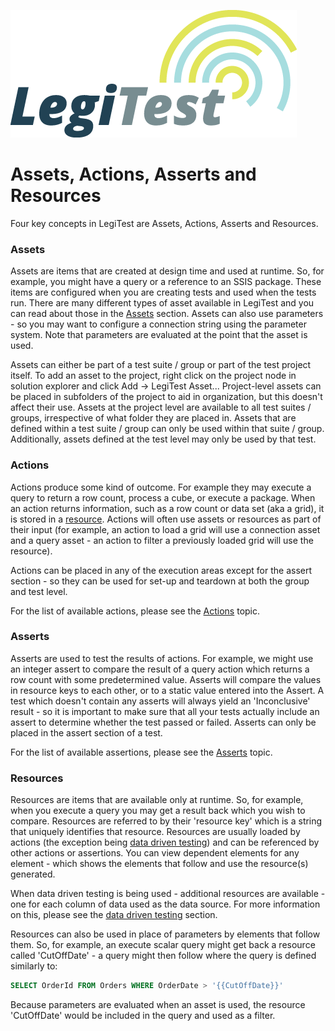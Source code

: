 ﻿![](images/_LegiTestBanner.png)

# Assets, Actions, Asserts and Resources



Four key concepts in LegiTest are Assets, Actions, Asserts and Resources.

### Assets


Assets are items that are created at design time and used at runtime. So, for example, you might have a query or a reference to an SSIS package. These items are configured when you are creating tests and used when the tests run. There are many different types of asset available in LegiTest and you can read about those in the [Assets](Assets.md) section. Assets can also use parameters - so you may want to configure a connection string using the parameter system. Note that parameters are evaluated at the point that the asset is used.



Assets can either be part of a test suite / group or part of the test project itself. To add an asset to the project, right click on the project node in solution explorer and click Add -> LegiTest Asset... Project-level assets can be placed in subfolders of the project to aid in organization, but this doesn't affect their use. Assets at the project level are available to all test suites / groups, irrespective of what folder they are placed in. Assets that are defined within a test suite / group can only be used within that suite / group. Additionally, assets defined at the test level may only be used by that test.

### Actions


Actions produce some kind of outcome. For example they may execute a query to return a row count, process a cube, or execute a package. When an action returns information, such as a row count or data set (aka a grid), it is stored in a [resource](AssetsActionsAssertsAndResources.md). Actions will often use assets or resources as part of their input (for example, an action to load a grid will use a connection asset and a query asset - an action to filter a previously loaded grid will use the resource).



Actions can be placed in any of the execution areas except for the assert section - so they can be used for set-up and teardown at both the group and test level.



For the list of available actions, please see the [Actions](Actions.md) topic.

### Asserts


Asserts are used to test the results of actions. For example, we might use an integer assert to compare the result of a query action which returns a row count with some predetermined value. Asserts will compare the values in resource keys to each other, or to a static value entered into the Assert. A test which doesn't contain any asserts will always yield an 'Inconclusive' result - so it is important to make sure that all your tests actually include an assert to determine whether the test passed or failed. Asserts can only be placed in the assert section of a test.



For the list of available assertions, please see the [Asserts](Asserts.md) topic.

### Resources


Resources are items that are available only at runtime. So, for example, when you execute a query you may get a result back which you wish to compare. Resources are referred to by their 'resource key' which is a string that uniquely identifies that resource. Resources are usually loaded by actions (the exception being [data driven testing](DataDrivenTesting.md)) and can be referenced by other actions or assertions. You can view dependent elements for any element - which shows the elements that follow and use the resource(s) generated.



When data driven testing is being used - additional resources are available - one for each column of data used as the data source. For more information on this, please see the [data driven testing](DataDrivenTesting.md) section.



Resources can also be used in place of parameters by elements that follow them. So, for example, an execute scalar query might get back a resource called 'CutOffDate' - a query might then follow where the query is defined similarly to:



```sql
SELECT OrderId FROM Orders WHERE OrderDate > '{{CutOffDate}}'
```




Because parameters are evaluated when an asset is used, the resource 'CutOffDate' would be included in the query and used as a filter.

